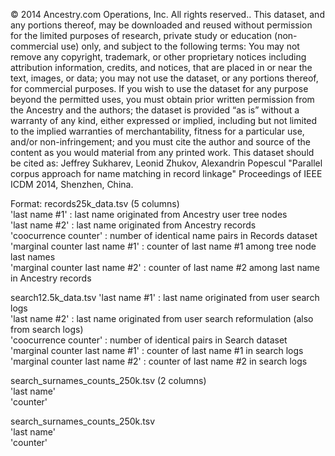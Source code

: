 © 2014 Ancestry.com Operations, Inc.  All rights reserved..
This dataset, and any portions thereof, may be downloaded and reused without permission for the limited purposes of research, private study or education (non-commercial use) only, and subject to the following terms: You may not remove any copyright, trademark, or other proprietary notices including attribution information, credits, and notices, that are placed in or near the text, images, or data; you may not use the dataset, or any portions thereof, for commercial purposes. If you wish to use the dataset for any purpose beyond the permitted uses, you must obtain prior written permission from the Ancestry and the authors; the dataset is provided “as is” without a warranty of any kind, either expressed or implied, including but not limited to the implied warranties of merchantability, fitness for a particular use, and/or non-infringement; and you must cite the author and source of the content as you would material from any printed work. This dataset should be cited as: 
Jeffrey Sukharev, Leonid Zhukov, Alexandrin Popescul "Parallel corpus approach for name matching in record linkage" Proceedings of IEEE ICDM 2014, Shenzhen, China.

Format:
records25k_data.tsv (5 columns)<br>
'last name #1'<tab align=right>	: last name originated from Ancestry user tree nodes<br>
'last name #2'<tab align=right>	: last name originated from Ancestry records<br>
'coocurrence counter'<tab align=right>	: number of identical name pairs in Records dataset<br>
'marginal counter last name #1'<tab align=right> : counter of last name #1 among tree node last names<br>
'marginal counter last name #2'<tab align=right> : counter of last name #2 among last name in Ancestry records<br>

search12.5k_data.tsv
'last name #1'<tab align=right> : last name originated from user search logs<br>
'last name #2'<tab align=right> : last name originated from user search reformulation (also from search logs)<br>
'coocurrence counter'<tab align=right> : number of identical pairs in Search dataset<br>
'marginal counter last name #1'<tab align=right> : counter of last name #1 in search logs<br> 
'marginal counter last name #2'<tab align=right> : counter of last name #2 in search logs<br>  

search_surnames_counts_250k.tsv (2 columns)<br>
'last name'<br> 
'counter'<br>

search_surnames_counts_250k.tsv<br>
'last name'<br> 
'counter'<br>
